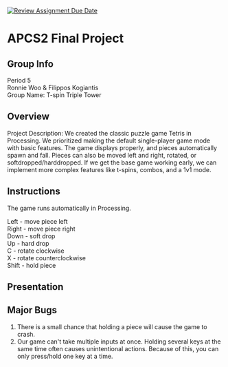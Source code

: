 [![Review Assignment Due Date](https://classroom.github.com/assets/deadline-readme-button-24ddc0f5d75046c5622901739e7c5dd533143b0c8e959d652212380cedb1ea36.svg)](https://classroom.github.com/a/syDSSnTt)
# APCS2 Final Project
## Group Info
Period 5 <br />
Ronnie Woo & Filippos Kogiantis <br />
Group Name: T-spin Triple Tower <br />
## Overview
Project Description: We created the classic puzzle game Tetris in Processing. We prioritized making the default single-player game mode with basic features. The game displays properly, and pieces automatically spawn and fall. Pieces can also be moved left and right, rotated, or softdropped/harddropped. If we get the base game working early, we can implement more complex features like t-spins, combos, and a 1v1 mode.
## Instructions
The game runs automatically in Processing.

Left - move piece left <br />
Right - move piece right <br />
Down - soft drop <br />
Up - hard drop <br />
C - rotate clockwise <br />
X - rotate counterclockwise <br />
Shift - hold piece <br />

## Presentation

## Major Bugs
1. There is a small chance that holding a piece will cause the game to crash.
2. Our game can't take multiple inputs at once. Holding several keys at the same time often causes unintentional actions. Because of this, you can only press/hold one key at a time.